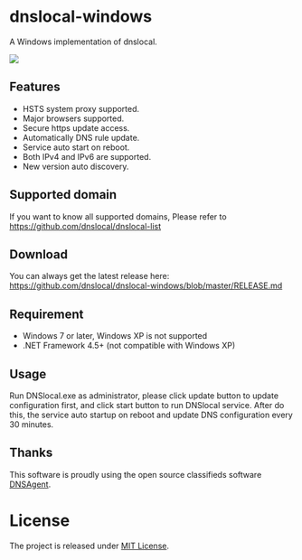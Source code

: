 # dnslocal-windows
A Windows implementation of dnslocal.

![](https://i.imgur.com/QpvMvva.png)

## Features

* HSTS system proxy supported.
* Major browsers supported.
* Secure https update access.
* Automatically DNS rule update.
* Service auto start on reboot.
* Both IPv4 and IPv6 are supported.
* New version auto discovery.

## Supported domain

If you want to know all supported domains, Please refer to https://github.com/dnslocal/dnslocal-list

## Download

You can always get the latest release here: https://github.com/dnslocal/dnslocal-windows/blob/master/RELEASE.md

## Requirement

* Windows 7 or later, Windows XP is not supported
* .NET Framework 4.5+ (not compatible with Windows XP)

## Usage

Run DNSlocal.exe as administrator, please click update button to update configuration first, and click start button to run DNSlocal service. After do this, the service auto startup on reboot and update DNS configuration every 30 minutes.

## Thanks

This software is proudly using the open source classifieds software [DNSAgent](https://github.com/stackia/DNSAgent).

# License

The project is released under [MIT License](https://github.com/dnslocal/dnslocal-list/blob/master/LICENSE).
